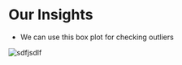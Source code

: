 # Our  Insights

* We can use this box plot for checking outliers

![sdfjsdlf](https://user-images.githubusercontent.com/71754779/136409493-c683c535-d57b-4992-9ee8-6bd6ad2fa11c.jpg)






